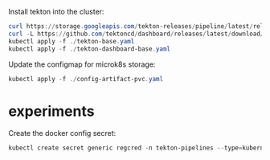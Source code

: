 Install tekton into the cluster:

```powershell
curl https://storage.googleapis.com/tekton-releases/pipeline/latest/release.yaml > tekton-base.yaml
curl -L https://github.com/tektoncd/dashboard/releases/latest/download/tekton-dashboard-release.yaml > tekton-dashboard-base.yaml
kubectl apply -f ./tekton-base.yaml
kubectl apply -f ./tekton-dashboard-base.yaml
```

Update the configmap for microk8s storage:

```powershell
kubectl apply -f ./config-artifact-pvc.yaml
```

# experiments

Create the docker config secret:
```powershell
kubectl create secret generic regcred -n tekton-pipelines --type=kubernetes.io/dockerconfigjson --from-file=.dockerconfigjson=<path/to/.docker/config.json>
```